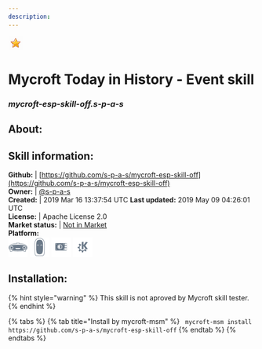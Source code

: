```yaml
---
description: 
---
```


![](../.gitbook/assets/star.png)  
# Mycroft Today in History - Event skill  
### _mycroft-esp-skill-off.s-p-a-s_  
## About:  


## Skill information:  
**Github:** | [https://github.com/s-p-a-s/mycroft-esp-skill-off](https://github.com/s-p-a-s/mycroft-esp-skill-off)  
**Owner:** | [@s-p-a-s](https://github.com/s-p-a-s)  
**Created:** | 2019 Mar 16 13:37:54 UTC  **Last updated:** 2019 May 09 04:26:01 UTC  
**License:** | Apache License 2.0  
**Market status:** | [Not in Market](https://market.mycroft.ai/skill/)  
**Platform:**  
 ![Mark I](../.gitbook/assets/mark-1-icon.png)  ![Mark II](../.gitbook/assets/mark-2-icon.png)  ![Picroft](../.gitbook/assets/picroft-icon.png)  ![plasmoid](../.gitbook/assets/kde.png)   
## Installation:  
{% hint style="warning" %}
This skill is not aproved by Mycroft skill tester.
{% endhint %}
    
{% tabs %}
{% tab title="Install by mycroft-msm" %}
``` mycroft-msm install https://github.com/s-p-a-s/mycroft-esp-skill-off```
{% endtab %}
  {% endtabs %}
  